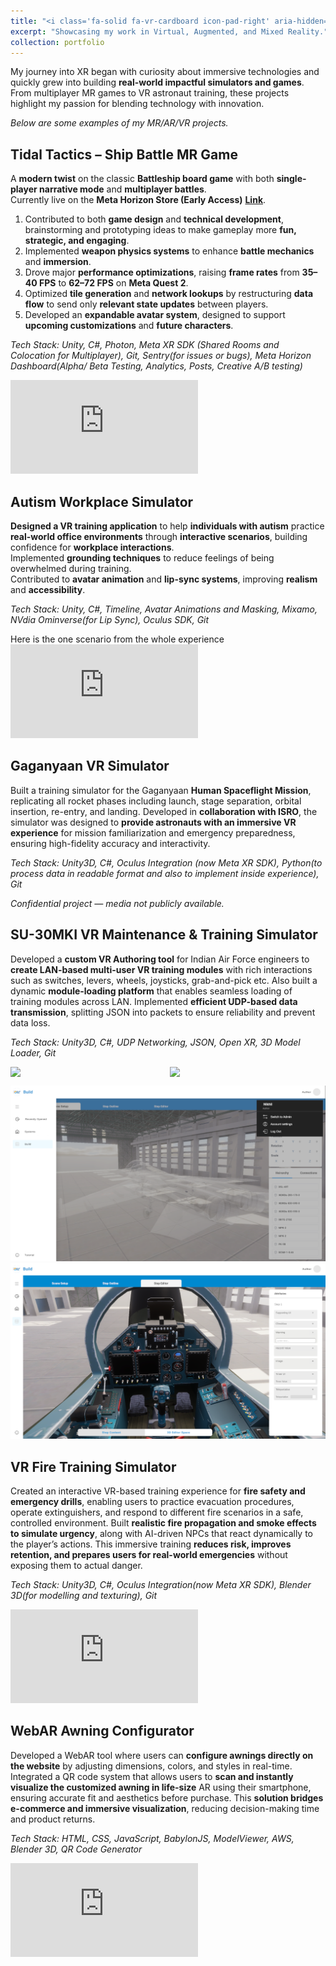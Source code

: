 ```yaml
---
title: "<i class='fa-solid fa-vr-cardboard icon-pad-right' aria-hidden='true'></i>XR Projects"
excerpt: "Showcasing my work in Virtual, Augmented, and Mixed Reality."
collection: portfolio
---
```


My journey into XR began with curiosity about immersive technologies and quickly grew into building **real-world impactful simulators and games**.  
From multiplayer MR games to VR astronaut training, these projects highlight my passion for blending technology with innovation.

<i>Below are some examples of my MR/AR/VR projects.</i>
<br>

<div class="project_background" markdown="1">

<div class="video-container">
<div class="video-description-left" markdown="1">

## Tidal Tactics – Ship Battle MR Game

A **modern twist** on the classic **Battleship board game** with both **single-player narrative mode** and **multiplayer battles**.  
Currently live on the **Meta Horizon Store (Early Access)** [**Link**](https://www.meta.com/en-gb/experiences/tidal-tactics-ship-battle/8941120229335191).

1. Contributed to both **game design** and **technical development**, brainstorming and prototyping ideas to make gameplay more **fun, strategic, and engaging**.
2. Implemented **weapon physics systems** to enhance **battle mechanics** and **immersion**.
3. Drove major **performance optimizations**, raising **frame rates** from **35–40 FPS** to **62–72 FPS** on **Meta Quest 2**.
4. Optimized **tile generation** and **network lookups** by restructuring **data flow** to send only **relevant state updates** between players.
5. Developed an **expandable avatar system**, designed to support **upcoming customizations** and **future characters**.

_Tech Stack: Unity, C#, Photon, Meta XR SDK (Shared Rooms and Colocation for Multiplayer), Git, Sentry(for issues or bugs), Meta Horizon Dashboard(Alpha/ Beta Testing, Analytics, Posts, Creative A/B testing)_

</div>

<div class="video-project">
  <iframe 
          src="https://www.youtube.com/embed/msfh4l6r6-4" 
          frameborder="0" 
          allowfullscreen>
  </iframe>
</div>

</div>
</div>

<div class="project_background" markdown="1">

<div class="video-description-right" markdown="1">

## Autism Workplace Simulator

**Designed a VR training application** to help **individuals with autism** practice **real-world office environments** through **interactive scenarios**, building confidence for **workplace interactions**.  
Implemented **grounding techniques** to reduce feelings of being overwhelmed during training.  
Contributed to **avatar animation** and **lip-sync systems**, improving **realism** and **accessibility**.

_Tech Stack: Unity, C#, Timeline, Avatar Animations and Masking, Mixamo, NVdia Ominverse(for Lip Sync), Oculus SDK, Git_

</div>
Here is the one scenario from the whole experience
<div class="video-project">
  <iframe 
          src="https://www.youtube.com/embed/hBUZNz_35Zg" 
          frameborder="0" 
          allowfullscreen>
  </iframe>
</div>
</div>

<div class="project_background" markdown="1">

<div class="video-container">
<div class="video-description-left" markdown="1">

## Gaganyaan VR Simulator

Built a training simulator for the Gaganyaan **Human Spaceflight Mission**, replicating all rocket phases including launch, stage separation, orbital insertion, re-entry, and landing.
Developed in **collaboration with ISRO**, the simulator was designed to **provide astronauts with an immersive VR experience** for mission familiarization and emergency preparedness, ensuring high-fidelity accuracy and interactivity.

_Tech Stack: Unity3D, C#, Oculus Integration (now Meta XR SDK), Python(to process data in readable format and also to implement inside experience), Git_

<i>Confidential project — media not publicly available.</i>

</div>

</div>
</div>

<div class="project_background" markdown="1">

<div class="video-container">

<div class="video-description-right" markdown="1">

## SU-30MKI VR Maintenance & Training Simulator

Developed a **custom VR Authoring tool** for Indian Air Force engineers to **create LAN-based multi-user VR training modules** with rich interactions such as switches, levers, wheels, joysticks, grab-and-pick etc.
Also built a dynamic **module-loading platform** that enables seamless loading of training modules across LAN. Implemented **efficient UDP-based data transmission**, splitting JSON into packets to ensure reliability and prevent data loss.

_Tech Stack: Unity3D, C#, UDP Networking, JSON, Open XR, 3D Model Loader, Git_

</div>
</div>
</div>

<div class="project_background" markdown="1">

<div style="display: flex; gap: 5px;">
  <img src="https://media.githubusercontent.com/media/Nikhil9182/Nikhil9182.github.io/ef220575c7155627b1e1c94137d53a9be356c424/files/HAL/knob.gif" width="50%" />
  <img src="https://media.githubusercontent.com/media/Nikhil9182/Nikhil9182.github.io/master/files/HAL/lever.gif" width="50%" />
</div>
<p float="left">
  <img src="https://github.com/Nikhil9182/Nikhil9182.github.io/blob/master/files/HAL/17.png?raw=true" />
  <img src="https://github.com/Nikhil9182/Nikhil9182.github.io/blob/master/files/HAL/9.png?raw=true" />
</p>

## VR Fire Training Simulator

Created an interactive VR-based training experience for **fire safety and emergency drills**,
enabling users to practice evacuation procedures, operate extinguishers, and respond to different fire scenarios in a safe, controlled environment.
Built **realistic fire propagation and smoke effects to simulate urgency**, along with AI-driven NPCs that react dynamically to the player’s actions.
This immersive training **reduces risk, improves retention, and prepares users for real-world emergencies** without exposing them to actual danger.

_Tech Stack: Unity3D, C#, Oculus Integration(now Meta XR SDK), Blender 3D(for modelling and texturing), Git_

</div>

<div class="video-project">
  <iframe 
          src="https://www.youtube.com/embed/emuy4NT3tAU" 
          frameborder="0" 
          allowfullscreen>
  </iframe>
</div>

<div class="project_background" markdown="1">

<div class="video-container">

<div class="video-description-right" markdown="1">

## WebAR Awning Configurator

Developed a WebAR tool where users can **configure awnings directly on the website** by adjusting dimensions, colors, and styles in real-time.
Integrated a QR code system that allows users to **scan and instantly visualize the customized awning in life-size** AR using their smartphone, ensuring accurate fit and aesthetics before purchase.
This **solution bridges e-commerce and immersive visualization**, reducing decision-making time and product returns.

_Tech Stack: HTML, CSS, JavaScript, BabylonJS, ModelViewer, AWS, Blender 3D, QR Code Generator_

</div>
<div class="video-project">
  <iframe 
          src="https://www.youtube.com/embed/087Db1ePzWU" 
          frameborder="0" 
          allowfullscreen>
  </iframe>
</div>
</div>
</div>
